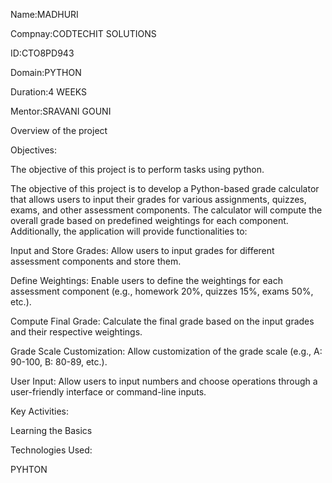Name:MADHURI

Compnay:CODTECHIT SOLUTIONS

ID:CTO8PD943

Domain:PYTHON

Duration:4 WEEKS

Mentor:SRAVANI GOUNI

Overview of the project

Objectives:

The objective of this project is to perform tasks using python.

The objective of this project is to develop a Python-based grade calculator that allows users to input their grades for various assignments, quizzes, exams, and other assessment components. The calculator will compute the overall grade based on predefined weightings for each component. Additionally, the application will provide functionalities to:

Input and Store Grades: Allow users to input grades for different assessment components and store them.

Define Weightings: Enable users to define the weightings for each assessment component (e.g., homework 20%, quizzes 15%, exams 50%, etc.).

Compute Final Grade: Calculate the final grade based on the input grades and their respective weightings.

Grade Scale Customization: Allow customization of the grade scale (e.g., A: 90-100, B: 80-89, etc.).

User Input: Allow users to input numbers and choose operations through a user-friendly interface or command-line inputs.

Key Activities:

Learning the Basics

Technologies Used:

PYHTON
